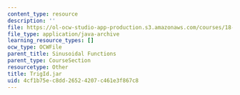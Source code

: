 ```yaml
---
content_type: resource
description: ''
file: https://ol-ocw-studio-app-production.s3.amazonaws.com/courses/18-03sc-differential-equations-fall-2011/4cf1b75ec8dd26524207c461e3f867c8_TrigId.jar
file_type: application/java-archive
learning_resource_types: []
ocw_type: OCWFile
parent_title: Sinusoidal Functions
parent_type: CourseSection
resourcetype: Other
title: TrigId.jar
uid: 4cf1b75e-c8dd-2652-4207-c461e3f867c8
---
```

